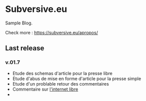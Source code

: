 # Subversive.eu

Sample Blog.

Check more :   <https://subversive.eu/apropos/>

## Last release

### v.01.7


- Etude des schemas d'article pour la presse libre
- Etude d'abus de mise en forme d'article pour la presse simple
- Etude d'un problable retour des commentaires
- Commentaire sur [l'internet libre](https://subversive.eu/internetlibre.txt)
- 